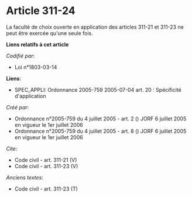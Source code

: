 # Article 311-24

La faculté de choix ouverte en application des articles 311-21 et 311-23 ne peut être exercée qu'une seule fois.

**Liens relatifs à cet article**

_Codifié par_:

  - Loi n°1803-03-14

**Liens**:

  - SPEC_APPLI: Ordonnance 2005-759 2005-07-04 art. 20 : Spécificité d'application

_Créé par_:

  - Ordonnance n°2005-759 du 4 juillet 2005 - art. 2 () JORF 6 juillet 2005 en vigueur le 1er juillet 2006
  - Ordonnance n°2005-759 du 4 juillet 2005 - art. 8 () JORF 6 juillet 2005 en vigueur le 1er juillet 2006

_Cite_:

  - Code civil - art. 311-21 (V)
  - Code civil - art. 311-23 (V)

_Anciens textes_:

  - Code civil - art. 311-23 (T)
